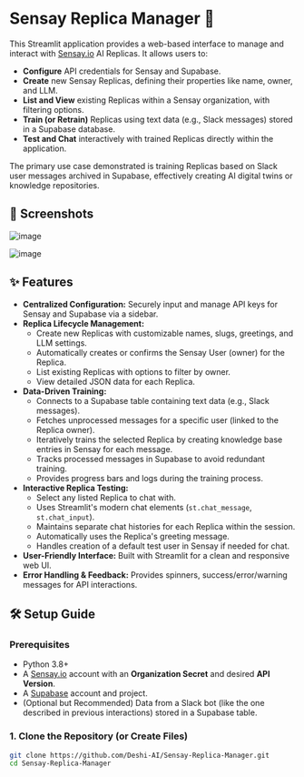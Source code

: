 # Sensay Replica Manager 🤖

This Streamlit application provides a web-based interface to manage and interact with [Sensay.io](https://sensay.io/) AI Replicas. It allows users to:

*   **Configure** API credentials for Sensay and Supabase.
*   **Create** new Sensay Replicas, defining their properties like name, owner, and LLM.
*   **List and View** existing Replicas within a Sensay organization, with filtering options.
*   **Train (or Retrain)** Replicas using text data (e.g., Slack messages) stored in a Supabase database.
*   **Test and Chat** interactively with trained Replicas directly within the application.

The primary use case demonstrated is training Replicas based on Slack user messages archived in Supabase, effectively creating AI digital twins or knowledge repositories.

## 📸 Screenshots

![image](https://github.com/user-attachments/assets/7df6dffe-44e5-42f7-9cc0-84d3fcd2e7b8)

![image](https://github.com/user-attachments/assets/300ef471-85c7-4cdc-9fd5-38f3a8241724)


## ✨ Features

*   **Centralized Configuration:** Securely input and manage API keys for Sensay and Supabase via a sidebar.
*   **Replica Lifecycle Management:**
    *   Create new Replicas with customizable names, slugs, greetings, and LLM settings.
    *   Automatically creates or confirms the Sensay User (owner) for the Replica.
    *   List existing Replicas with options to filter by owner.
    *   View detailed JSON data for each Replica.
*   **Data-Driven Training:**
    *   Connects to a Supabase table containing text data (e.g., Slack messages).
    *   Fetches unprocessed messages for a specific user (linked to the Replica owner).
    *   Iteratively trains the selected Replica by creating knowledge base entries in Sensay for each message.
    *   Tracks processed messages in Supabase to avoid redundant training.
    *   Provides progress bars and logs during the training process.
*   **Interactive Replica Testing:**
    *   Select any listed Replica to chat with.
    *   Uses Streamlit's modern chat elements (`st.chat_message`, `st.chat_input`).
    *   Maintains separate chat histories for each Replica within the session.
    *   Automatically uses the Replica's greeting message.
    *   Handles creation of a default test user in Sensay if needed for chat.
*   **User-Friendly Interface:** Built with Streamlit for a clean and responsive web UI.
*   **Error Handling & Feedback:** Provides spinners, success/error/warning messages for API interactions.

## 🛠️ Setup Guide

### Prerequisites

*   Python 3.8+
*   A [Sensay.io](https://sensay.io/) account with an **Organization Secret** and desired **API Version**.
*   A [Supabase](https://supabase.com/) account and project.
*   (Optional but Recommended) Data from a Slack bot (like the one described in previous interactions) stored in a Supabase table.

### 1. Clone the Repository (or Create Files)

```bash
git clone https://github.com/Deshi-AI/Sensay-Replica-Manager.git
cd Sensay-Replica-Manager
